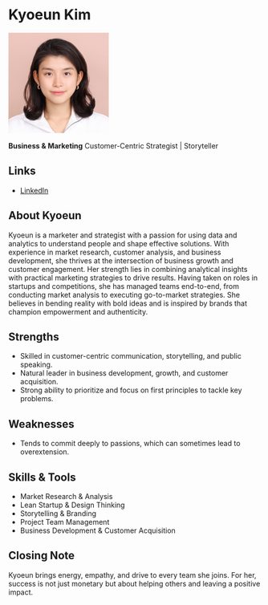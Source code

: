 # Kyoeun Kim

<img src="./kyoeun_kim.jpg" alt="Kyoeun Kim Profile" width="200"/>

**Business & Marketing**
Customer-Centric Strategist | Storyteller

## Links

* [LinkedIn](#https://www.linkedin.com/in/kyoeun-kim/)

## About Kyoeun

Kyoeun is a marketer and strategist with a passion for using data and analytics to understand people and shape effective solutions. With experience in market research, customer analysis, and business development, she thrives at the intersection of business growth and customer engagement. Her strength lies in combining analytical insights with practical marketing strategies to drive results. Having taken on roles in startups and competitions, she has managed teams end-to-end, from conducting market analysis to executing go-to-market strategies. She believes in bending reality with bold ideas and is inspired by brands that champion empowerment and authenticity.

## Strengths

* Skilled in customer-centric communication, storytelling, and public speaking.
* Natural leader in business development, growth, and customer acquisition.
* Strong ability to prioritize and focus on first principles to tackle key problems.

## Weaknesses

* Tends to commit deeply to passions, which can sometimes lead to overextension.

## Skills & Tools

* Market Research & Analysis
* Lean Startup & Design Thinking
* Storytelling & Branding
* Project Team Management
* Business Development & Customer Acquisition

## Closing Note

Kyoeun brings energy, empathy, and drive to every team she joins. For her, success is not just monetary but about helping others and leaving a positive impact.
